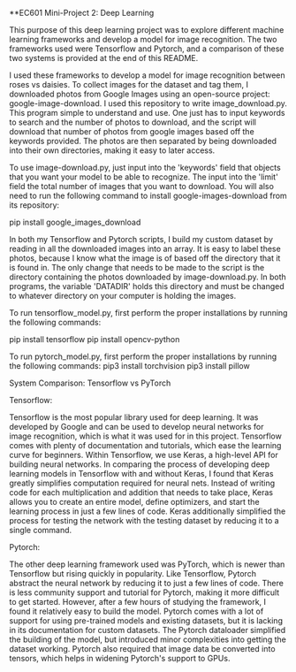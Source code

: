 **EC601 Mini-Project 2: Deep Learning

This purpose of this deep learning project was to explore different machine learning frameworks and develop a model for image recognition. The two frameworks used were Tensorflow and Pytorch, and a comparison of these two systems is provided at the end of this README.

I used these frameworks to develop a model for image recognition between roses vs daisies. To collect images for the dataset and tag them, I downloaded photos from Google Images using an open-source project: google-image-download. I used this repository to write image_download.py. This program simple to understand and use. One just has to input keywords to search and the number of photos to download, and the script will download that number of photos from google images based off the keywords provided. The photos are then separated by being downloaded into their own directories, making it easy to later access.

To use image-download.py, just input into the 'keywords' field that objects that you want your model to be able to recognize. The input into the 'limit' field the total number of images that you want to download. You will also need to run the following command to install google-images-download from its repository:

pip install google_images_download


In both my Tensorflow and Pytorch scripts, I build my custom dataset by reading in all the downloaded images into an array. It is easy to label these photos, because I know what the image is of based off the directory that it is found in. The only change that needs to be made to the script is the directory containing the photos downloaded by image-download.py. In both programs, the variable 'DATADIR' holds this directory and must be changed to whatever directory on your computer is holding the images.

To run tensorflow_model.py, first perform the proper installations by running the following commands:

pip install tensorflow
pip install opencv-python

To run pytorch_model.py, first perform the proper installations by running the following commands:
pip3 install torchvision
pip3 install pillow


System Comparison: Tensorflow vs PyTorch

Tensorflow:

Tensorflow is the most popular library used for deep learning. It was developed by Google and can be used to develop neural networks for image recognition, which is what it was used for in this project. Tensorflow comes with plenty of documentation and tutorials, which ease the learning curve for beginners. Within Tensorflow, we use Keras, a high-level API for building neural networks. In comparing the process of developing deep learning models in Tensorflow with and without Keras, I found that Keras greatly simplifies computation required for neural nets. Instead of writing code for each multiplication and addition that needs to take place, Keras allows you to create an entire model, define optimizers, and start the learning process in just a few lines of code. Keras additionally simplified the process for testing the network with the testing dataset by reducing it to a single command.

Pytorch:

The other deep learning framework used was PyTorch, which is newer than Tensorflow but rising quickly in popularity. Like Tensorflow, Pytorch abstract the neural network by reducing it to just a few lines of code. There is less community support and tutorial for Pytorch, making it more difficult to get started. However, after a few hours of studying the framework, I found it relatively easy to build the model. Pytorch comes with a lot of support for using pre-trained models and existing datasets, but it is lacking in its documentation for custom datasets. The Pytorch dataloader simplified the building of the model, but introduced minor complexities into getting the dataset working. Pytorch also required that image data be converted into tensors, which helps in widening Pytorch's support to GPUs.
